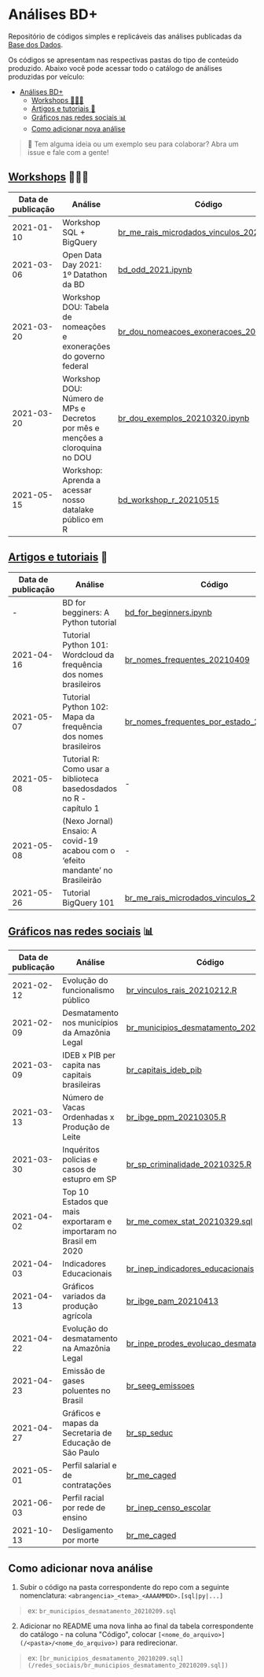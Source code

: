 # Análises BD+
Repositório de códigos simples e replicáveis das análises publicadas da
[Base dos Dados](https://linktree.com.br/new/basedosdados).

Os códigos se apresentam nas respectivas pastas do tipo de conteúdo
produzido. Abaixo você pode acessar todo o catálogo de análises
produzidas por veículo:

- [Análises BD+](#análises-bd)
  - [Workshops 👩🏻‍💻](#workshops-)
  - [Artigos e tutoriais 📰](#artigos-e-tutoriais-)
  - [Gráficos nas redes sociais 📊](#gráficos-nas-redes-sociais-)
  - [Como adicionar nova análise](#como-adicionar-nova-análise)

> 💭 Tem alguma ideia ou um exemplo seu para colaborar? Abra um issue e fale com a gente!


## [Workshops](/workshops) 👩🏻‍💻

| Data de publicação | Análise | Código | Link  | 
| ------- | ------ | ---- | ------------------ |
| 2021-01-10 | Workshop SQL + BigQuery | [br_me_rais_microdados_vinculos_20210526.sql](/workshops/br_me_rais_microdados_vinculos_20210526.sql) | https://www.youtube.com/watch?v=nGM2OwTUY_M |
| 2021-03-06 | Open Data Day 2021: 1º Datathon da BD | [bd_odd_2021.ipynb](/workshops/bd_odd_2021.ipynb) | https://basedosdados.github.io/mais/datathon_2021/ |
| 2021-03-20 | Workshop DOU: Tabela de nomeações e exonerações do governo federal | [br_dou_nomeacoes_exoneracoes_20210320.sql](/workshops/br_dou_nomeacoes_exoneracoes_20210320.sql) | <https://youtu.be/5gbhj-8PWLg> |
| 2021-03-20 | Workshop DOU: Número de MPs e Decretos por mês e menções a cloroquina no DOU | [br_dou_exemplos_20210320.ipynb](/workshops/br_dou_exemplos_20210320.ipynb) | <https://youtu.be/5gbhj-8PWLg> |
| 2021-05-15 | Workshop: Aprenda a acessar nosso datalake público em R | [bd_workshop_r_20210515](/workshops/bd_workshop_r_20210515) | https://youtu.be/M9ayiseIjvI

## [Artigos e tutoriais](/artigos) 📰

| Data de publicação | Análise | Código | Link  | 
| ------- | ------ | ---- | ------------------ |
| - | BD for begginers: A Python tutorial | [bd_for_beginners.ipynb](/artigos/bd_for_beginners.ipynb) | - |
| 2021-04-16 | Tutorial Python 101: Wordcloud da frequência dos nomes brasileiros | [br_nomes_frequentes_20210409](/artigos/br_nomes_frequentes_20210409.ipynb) | https://dev.to/basedosdados/base-dos-dados-python-101-44lc |
| 2021-05-07 | Tutorial Python 102: Mapa da frequência dos nomes brasileiros | [br_nomes_frequentes_por_estado_20210412](/artigos/br_nomes_frequentes_por_estado_20210412/br_nomes_frequentes_por_estado_20210412.ipynb) | https://dev.to/basedosdados/base-dos-dados-python-102-50k0 |
| 2021-05-08 | Tutorial R: Como usar a biblioteca basedosdados no R - capítulo 1 | - | https://dev.to/basedosdados/como-usar-a-biblioteca-basedosdados-no-r-capitulo-1-46kb
| 2021-05-08 | (Nexo Jornal) Ensaio: A covid-19 acabou com o ‘efeito mandante’ no Brasileirão | - | https://www.nexojornal.com.br/ensaio/2021/A-covid-19-acabou-com-o-%E2%80%98efeito-mandante%E2%80%99-no-Brasileir%C3%A3o
| 2021-05-26 | Tutorial BigQuery 101 | [br_me_rais_microdados_vinculos_20210526.sql](/workshops/br_me_rais_microdados_vinculos_20210526.sql)| https://dev.to/basedosdados/bigquery-101-45pk |

## [Gráficos nas redes sociais](/redes_sociais) 📊

| Data de publicação | Análise | Código | Link  | 
| ------- | ------ | ---- | ------------------ |
| 2021-02-12 | Evolução do funcionalismo público | [br_vinculos_rais_20210212.R](/redes_sociais/br_vinculos_rais_20210212.R) | https://twitter.com/basedosdados/status/1359995324388044804 |
| 2021-02-09 | Desmatamento nos municípios da Amazônia Legal | [br_municipios_desmatamento_20210209.sql](/redes_sociais/br_municipios_desmatamento_20210209.sql) | https://twitter.com/basedosdados/status/1359243671351222281 |
| 2021-03-09 | IDEB x PIB per capita nas capitais brasileiras | [br_capitais_ideb_pib](/redes_sociais/br_capitais_ideb_pib.sql) | https://twitter.com/basedosdados/status/1369425500154834944 | 
| 2021-03-13 | Número de Vacas Ordenhadas x Produção de Leite | [br_ibge_ppm_20210305.R](/redes_sociais/br_ibge_ppm_20210305.R) | https://twitter.com/basedosdados/status/1370862806094987277?s=20 |
| 2021-03-30 | Inquéritos policias e casos de estupro em SP | [br_sp_criminalidade_20210325.R](/redes_sociais/br_sp_criminalidade_20210325.R) | https://twitter.com/basedosdados/status/1377012243687223296 |
| 2021-04-02 | Top 10 Estados que mais exportaram e importaram no Brasil em 2020 | [br_me_comex_stat_20210329.sql](/redes_sociais/br_me_comex_stat_20210329.sql) | https://twitter.com/basedosdados/status/1378060132987375621 |
| 2021-04-03 | Indicadores Educacionais | [br_inep_indicadores_educacionais](/redes_sociais/br_inep_indicadores_educacionais.sql) | https://twitter.com/basedosdados/status/1378451820050272256 |
| 2021-04-13 | Gráficos variados da produção agrícola | [br_ibge_pam_20210413](/redes_sociais/br_ibge_pam_20210413.ipynb) | https://twitter.com/basedosdados/status/1382082697896542214 |
| 2021-04-22 | Evolução do desmatamento na Amazônia Legal | [br_inpe_prodes_evolucao_desmatamento](/redes_sociais/br_inpe_prodes_evolucao_desmatamento_20210422.sql) | https://twitter.com/basedosdados/status/1385321753891807237|
| 2021-04-23 | Emissão de gases poluentes no Brasil | [br_seeg_emissoes](/redes_sociais/br_seeg_emissoes_20210423.R) | https://twitter.com/basedosdados/status/1385696700262670339 |
| 2021-04-27 | Gráficos e mapas da Secretaria de Educação de São Paulo | [br_sp_seduc](/redes_sociais/br_sp_seduc_20210426.R) | https://twitter.com/basedosdados/status/1387117822363455494 |
| 2021-05-01 | Perfil salarial e de contratações | [br_me_caged](/redes_sociais/br_me_caged_20210501.ipynb) | https://twitter.com/basedosdados/status/1388538485968183297 |
| 2021-06-03 | Perfil racial por rede de ensino  | [br_inep_censo_escolar](/redes_sociais/br_inep_censo_escolar_20210603.ipynb) | https://twitter.com/basedosdados/status/1400481133314334721 |
| 2021-10-13 | Desligamento por morte  | [br_me_caged](/redes_sociais/br_me_caged_20211013.sql) | https://twitter.com/basedosdados/status/1448317810984239108 |

## Como adicionar nova análise

1. Subir o código na pasta correspondente do repo com a seguinte
   nomenclatura: `<abrangencia>_<tema>_<AAAAMMDD>.[sql|py|...]` 

> ex: `br_municipios_desmatamento_20210209.sql`

2. Adicionar no README uma nova linha ao final da tabela correspondente do catálogo - na coluna "Código", colocar
   `[<nome_do_arquivo>](/<pasta>/<nome_do_arquivo>)` para redirecionar.

> ex: `[br_municipios_desmatamento_20210209.sql](/redes_sociais/br_municipios_desmatamento_20210209.sql])`
